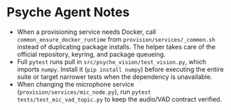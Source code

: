 # Psyche Agent Notes

- When a provisioning service needs Docker, call `common_ensure_docker_runtime`
  from `provision/services/_common.sh` instead of duplicating package installs.
  The helper takes care of the official repository, keyring, and package queueing.
- Full `pytest` runs pull in `src/psyche_vision/test_vision.py`, which imports
  `numpy`. Install it (`pip install numpy`) before executing the entire suite or
  target narrower tests when the dependency is unavailable.
- When changing the microphone service (`provision/services/mic_node.py`), run
  `pytest tests/test_mic_vad_topic.py` to keep the audio/VAD contract verified.

